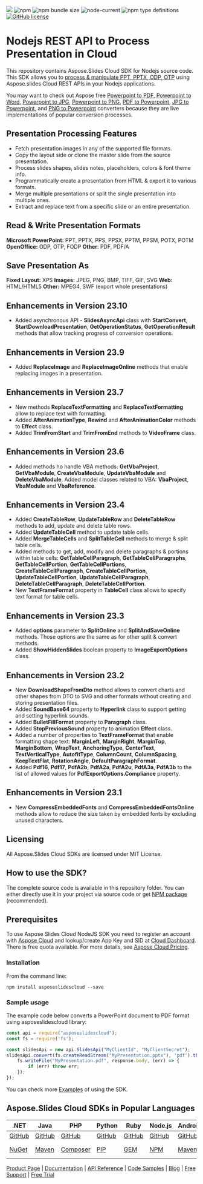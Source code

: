 ![](https://img.shields.io/badge/api-v3.0-lightgrey) ![npm](https://img.shields.io/npm/v/asposeslidescloud) ![npm bundle size](https://img.shields.io/bundlephobia/min/asposeslidescloud) ![node-current](https://img.shields.io/node/v/asposeslidescloud) ![npm type definitions](https://img.shields.io/npm/types/asposeslidescloud) [![GitHub license](https://img.shields.io/github/license/aspose-slides-cloud/aspose-slides-cloud-nodejs)](https://github.com/aspose-slides-cloud/aspose-slides-cloud-nodejs/blob/master/LICENSE)

# Nodejs REST API to Process Presentation in Cloud
This repository contains Aspose.Slides Cloud SDK for Nodejs source code. This SDK allows you to [process & manipulate PPT, PPTX, ODP, OTP](https://products.aspose.cloud/slides/nodejs) using Aspose.slides Cloud REST APIs in your Nodejs applications.

You may want to check out Aspose free [Powerpoint to PDF](https://products.aspose.app/slides/conversion), [Powerpoint to Word](https://products.aspose.app/slides/conversion/ppt-to-word), [Powerpoint to JPG](https://products.aspose.app/slides/conversion/ppt-to-jpg), [Powerpoint to PNG](https://products.aspose.app/slides/conversion/ppt-to-png), [PDF to Powerpoint](https://products.aspose.app/slides/import/pdf-to-powerpoint), [JPG to Powerpoint](https://products.aspose.app/slides/import/jpg-to-ppt), and [PNG to Powerpoint](https://products.aspose.app/slides/import/png-to-ppt) converters because they are live implementations of popular conversion processes.

## Presentation Processing Features

- Fetch presentation images in any of the supported file formats.
- Copy the layout side or clone the master slide from the source presentation.
- Process slides shapes, slides notes, placeholders, colors & font theme info.
- Programmatically create a presentation from HTML & export it to various formats.
- Merge multiple presentations or split the single presentation into multiple ones.
- Extract and replace text from a specific slide or an entire presentation.

## Read & Write Presentation Formats

**Microsoft PowerPoint:** PPT, PPTX, PPS, PPSX, PPTM, PPSM, POTX, POTM
**OpenOffice:** ODP, OTP, FODP
**Other**: PDF, PDF/A

## Save Presentation As

**Fixed Layout:** XPS
**Images:** JPEG, PNG, BMP, TIFF, GIF, SVG
**Web:** HTML/HTML5
**Other:** MPEG4, SWF (export whole presentations)

## Enhancements in Version 23.10

* Added asynchronous API - **SlidesAsyncApi** class with **StartConvert**, **StartDownloadPresentation**, **GetOperationStatus**, **GetOperationResult** methods that allow tracking progress of conversion operations.

## Enhancements in Version 23.9

* Added **ReplaceImage** and **ReplaceImageOnline** methods that enable replacing images in a presentation.

## Enhancements in Version 23.7

* New methods **ReplaceTextFormatting** and **ReplaceTextFormatting** allow to replace text with formatting.
* Added **AfterAnimationType**, **Rewind** and **AfterAnimationColor** methods to **Effect** class.
* Added **TrimFromStart** and **TrimFromEnd** methods to **VideoFrame** class.

## Enhancements in Version 23.6

* Added methods ho handle VBA methods: **GetVbaProject**, **GetVbaModule**, **CreateVbaModule**, **UpdateVbaModule** and **DeleteVbaModule**. Added model classes related to VBA: **VbaProject**,  **VbaModule** and  **VbaReference**.

## Enhancements in Version 23.4

* Added **CreateTableRow**, **UpdateTableRow** and **DeleteTableRow** methods to add, update and delete table rows.
* Added **UpdateTableCell** method to update table cells.
* Added  **MergeTableCells** and **SplitTableCell** methods to merge &amp; split table cells.
* Added methods to get, add, modify and delete paragraphs & portions within table cells: **GetTableCellParagraph**, **GetTableCellParagraphs**, **GetTableCellPortion**, **GetTableCellPortions**, **CreateTableCellParagraph**, **CreateTableCellPortion**, **UpdateTableCellPortion**, **UpdateTableCellParagraph**, **DeleteTableCellParagraph**,  **DeleteTableCellPortion**.
* New **TextFrameFormat** property in **TableCell** class allows to specify text format for table cells.

## Enhancements in Version 23.3

* Added **options** parameter to **SplitOnline** and **SplitAndSaveOnline** methods. Those options are the same as for other split & convert methods.
* Added **ShowHiddenSlides** boolean property to **ImageExportOptions** class.

## Enhancements in Version 23.2

* New **DownloadShapeFromDto** method allows to convert charts and other shapes from DTO to SVG and other formats without creating and storing presentation files.
* Added **SoundBase64** property to **Hyperlink** class to support getting and setting hyperlink sounds.
* Added **BulletFillFormat** property to **Paragraph** class.
* Added **StopPreviousSound** property to animation **Effect** class.
* Added a number of properties to **TextFrameFormat** that enable formatting shape text: **MarginLeft**, **MarginRight**, **MarginTop**, **MarginBottom**, **WrapText**, **AnchoringType**, **CenterText**, **TextVerticalType**, **AutofitType**, **ColumnCount**, **ColumnSpacing**, **KeepTextFlat**, **RotationAngle**, **DefaultParagraphFormat**.
* Added **Pdf16**, **Pdf17**, **PdfA2b**, **PdfA2a**, **PdfA2u**, **PdfA3a**, **PdfA3b** to the list of allowed values for **PdfExportOptions.Compliance** property.

## Enhancements in Version 23.1

* New **CompressEmbeddedFonts** and **CompressEmbeddedFontsOnline** methods allow to reduce the size taken by embedded fonts by excluding unused characters.

## Licensing
All Aspose.Slides Cloud SDKs are licensed under MIT License.

## How to use the SDK?
The complete source code is available in this repository folder. You can either directly use it in your project via source code or get [NPM package](https://www.npmjs.com/package/asposeslidescloud) (recommended).

## Prerequisites
To use Aspose Slides Cloud NodeJS SDK you need to register an account with [Aspose Cloud](https://www.aspose.cloud/) and lookup/create App Key and SID at [Cloud Dashboard](https://dashboard.aspose.cloud/#/apps). There is free quota available. For more details, see [Aspose Cloud Pricing](https://purchase.aspose.cloud/pricing).

### Installation

From the command line:

	npm install asposeslidescloud --save

### Sample usage

The example code below converts a PowerPoint document to PDF format using asposeslidescloud library:
```js
const api = require("asposeslidescloud");
const fs = require('fs');

const slidesApi = new api.SlidesApi("MyClientId", "MyClientSecret");
slidesApi.convert(fs.createReadStream("MyPresentation.pptx"), 'pdf').then((response) => {
    fs.writeFile("MyPresentation.pdf", response.body, (err) => {
        if (err) throw err;
    });
});
```
You can check more [Examples](Examples) of using the SDK.

## Aspose.Slides Cloud SDKs in Popular Languages

| .NET | Java | PHP | Python | Ruby | Node.js | Android | Swift|Perl|Go|
|---|---|---|---|---|---|---|--|--|--|
| [GitHub](https://github.com/aspose-slides-cloud/aspose-slides-cloud-dotnet) | [GitHub](https://github.com/aspose-slides-cloud/aspose-slides-cloud-java) | [GitHub](https://github.com/aspose-slides-cloud/aspose-slides-cloud-php) | [GitHub](https://github.com/aspose-slides-cloud/aspose-slides-cloud-python) | [GitHub](https://github.com/aspose-slides-cloud/aspose-slides-cloud-ruby)  | [GitHub](https://github.com/aspose-slides-cloud/aspose-slides-cloud-nodejs) | [GitHub](https://github.com/aspose-slides-cloud/aspose-slides-cloud-android) | [GitHub](https://github.com/aspose-slides-cloud/aspose-slides-cloud-swift)|[GitHub](https://github.com/aspose-slides-cloud/aspose-slides-cloud-perl) |[GitHub](https://github.com/aspose-slides-cloud/aspose-slides-cloud-go) |
| [NuGet](https://www.nuget.org/packages/Aspose.slides-Cloud/) | [Maven](https://repository.aspose.cloud/webapp/#/artifacts/browse/tree/General/repo/com/aspose/aspose-slides-cloud) | [Composer](https://packagist.org/packages/aspose/slides-sdk-php) | [PIP](https://pypi.org/project/asposeslidescloud/) | [GEM](https://rubygems.org/gems/aspose_slides_cloud)  | [NPM](https://www.npmjs.com/package/asposeslidescloud) | [Maven](https://repository.aspose.cloud/webapp/#/artifacts/browse/tree/General/repo/com/aspose/aspose-slides-cloud) | [Cocoapods](https://cocoapods.org/pods/AsposeslidesCloud)|[Meta Cpan](https://metacpan.org/release/AsposeSlidesCloud-SlidesApi) | [Go.Dev](https://pkg.go.dev/github.com/aspose-slides-cloud/aspose-slides-cloud-go/) |

[Product Page](https://products.aspose.cloud/slides/nodejs) | [Documentation](https://docs.aspose.cloud/display/slidescloud/Home) | [API Reference](https://apireference.aspose.cloud/slides/) | [Code Samples](https://github.com/aspose-slides-cloud/aspose-slides-cloud-nodejs) | [Blog](https://blog.aspose.cloud/category/slides/) | [Free Support](https://forum.aspose.cloud/c/slides) | [Free Trial](https://dashboard.aspose.cloud/#/apps)
